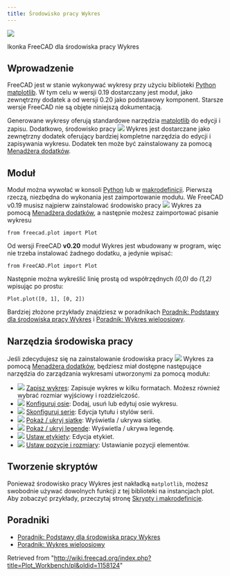 ```yaml
---
title: Środowisko pracy Wykres
---
```


![](/images/Workbench_Plot.svg)

Ikonka FreeCAD dla środowiska pracy Wykres

## Wprowadzenie

FreeCAD jest w stanie wykonywać wykresy przy użyciu biblioteki [Python](/Python/pl "Python/pl") [matplotlib](https://matplotlib.org/). W tym celu w wersji 0.19 dostarczany jest moduł, jako zewnętrzny dodatek a od wersji 0.20 jako podstawowy komponent. Starsze wersje FreeCAD nie są objęte niniejszą dokumentacją.

Generowane wykresy oferują standardowe narzędzia [matplotlib](https://matplotlib.org/) do edycji i zapisu. Dodatkowo, środowisko pracy ![](/images/Workbench_Plot.svg) Wykres jest dostarczane jako zewnętrzny dodatek oferujący bardziej kompletne narzędzia do edycji i zapisywania wykresu. Dodatek ten może być zainstalowany za pomocą [Menadżera dodatków](/Std_AddonMgr/pl "Std AddonMgr/pl").

## Moduł

Moduł można wywołać w konsoli [Python](/Python/pl "Python/pl") lub w [makrodefinicji](/Macros/pl "Macros/pl"). Pierwszą rzeczą, niezbędna do wykonania jest zaimportowanie modułu.
We FreeCAD v0.19 musisz najpierw zainstalować środowisko pracy ![](/images/Workbench_Plot.svg) Wykres za pomocą [Menadżera dodatków](/Std_AddonMgr/pl "Std AddonMgr/pl"), a następnie możesz zaimportować pisanie wykresu

```
from freecad.plot import Plot

```

Od wersji FreeCAD **v0.20** moduł Wykres jest wbudowany w program, więc nie trzeba instalować żadnego dodatku, a jedynie wpisać:

```
from FreeCAD.Plot import Plot

```

Następnie można wykreślić linię prostą od współrzędnych _(0,0)_ do _(1,2)_ wpisując po prostu:

```
Plot.plot([0, 1], [0, 2])

```

Bardziej złożone przykłady znajdziesz w poradnikach [Poradnik: Podstawy dla środowiska pracy Wykres](/Plot_Basic_tutorial/pl "Plot Basic tutorial/pl") i [Poradnik: Wykres wieloosiowy](/Plot_MultiAxes_tutorial/pl "Plot MultiAxes tutorial/pl").

## Narzędzia środowiska pracy

Jeśli zdecydujesz się na zainstalowanie środowiska pracy ![](/images/Workbench_Plot.svg) Wykres za pomocą [Menadżera dodatków](/Std_AddonMgr/pl "Std AddonMgr/pl"), będziesz miał dostępne następujące narzędzia do zarządzania wykresami utworzonymi za pomocą modułu:

- ![](/images/Plot_Save.svg) [Zapisz wykres](/Plot_Save/pl "Plot Save/pl"): Zapisuje wykres w kilku formatach. Możesz również wybrać rozmiar wyjściowy i rozdzielczość.
- ![](/images/Plot_Axes.svg) [Konfiguruj osie](/Plot_Axes/pl "Plot Axes/pl"): Dodaj, usuń lub edytuj osie wykresu.
- ![](/images/Plot_Series.svg) [Skonfiguruj serie](/Plot_Series/pl "Plot Series/pl"): Edycja tytułu i stylów serii.
- ![](/images/Plot_Grid.svg) [Pokaż / ukryj siatkę](/Plot_Grid "Plot Grid"): Wyświetla / ukrywa siatkę.
- ![](/images/Plot_Legend.svg) [Pokaż / ukryj legendę](/Plot_Legend/pl "Plot Legend/pl"): Wyświetla / ukrywa legendę.
- ![](/images/Plot_Labels.svg) [Ustaw etykiety](/Plot_Labels/pl "Plot Labels/pl"): Edycja etykiet.
- ![](/images/Plot_Positions.svg) [Ustaw pozycje i rozmiary](/Plot_Positions/pl "Plot Positions/pl"): Ustawianie pozycji elementów.

## Tworzenie skryptów

Ponieważ środowisko pracy Wykres jest nakładką `matplotlib`, możesz swobodnie używać dowolnych funkcji z tej biblioteki na instancjach plot. Aby zobaczyć przykłady, przeczytaj stronę [Skrypty i makrodefinicje](/Scripting_and_macros/pl "Scripting and macros/pl").

## Poradniki

- [Poradnik: Podstawy dla środowiska pracy Wykres](/Plot_Basic_tutorial/pl "Plot Basic tutorial/pl")
- [Poradnik: Wykres wieloosiowy](/Plot_MultiAxes_tutorial/pl "Plot MultiAxes tutorial/pl")

Retrieved from "<http://wiki.freecad.org/index.php?title=Plot_Workbench/pl&oldid=1158124>"
